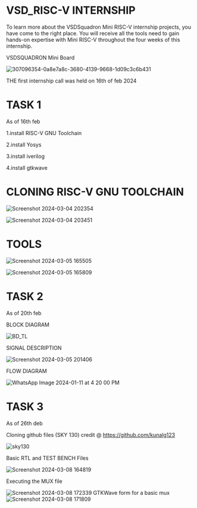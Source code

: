 # VSD_RISC-V INTERNSHIP

To learn more about the VSDSquadron Mini RISC-V internship projects, you have come to the right place. You will receive all the tools need to gain hands-on expertise with Mini RISC-V throughout the four weeks of this internship.





VSDSQUADRON Mini Board





![307096354-0a8e7a8c-3680-4139-9668-1d09c3c6b431](https://github.com/balaji-c7/VSD_RISC-V/assets/126571399/015c3776-3a29-4ea4-8dfd-415664f30c1d)






THE first internship call was held on 16th of feb 2024


# TASK 1

As of 16th feb

1.install RISC-V GNU Toolchain

2.install Yosys

3.install iverilog

4.install gtkwave



# CLONING RISC-V GNU TOOLCHAIN


![Screenshot 2024-03-04 202354](https://github.com/balaji-c7/VSD_RISC-V/assets/126571399/c6463f43-eed6-49ac-a912-d71a858de74e)



![Screenshot 2024-03-04 203451](https://github.com/balaji-c7/VSD_RISC-V/assets/126571399/2a243be3-1ed7-4ac6-8ee3-6aa6f8b3e740)


# TOOLS

![Screenshot 2024-03-05 165505](https://github.com/balaji-c7/VSD_RISC-V/assets/126571399/c15a47b0-c39a-4633-aef1-89ca29ad048f)




![Screenshot 2024-03-05 165809](https://github.com/balaji-c7/VSD_RISC-V/assets/126571399/66afba37-75ed-42f1-a411-edbb814d7b03)


# TASK 2

As of 20th feb

BLOCK DIAGRAM

![BD_TL](https://github.com/balaji-c7/VSD_RISC-V/assets/126571399/3117ee82-6e77-4727-a641-c38c47c8cb20)

SIGNAL DESCRIPTION

![Screenshot 2024-03-05 201406](https://github.com/balaji-c7/VSD_RISC-V/assets/126571399/6333076f-29aa-4354-8870-8c574532b9a7)

FLOW DIAGRAM

![WhatsApp Image 2024-01-11 at 4 20 00 PM](https://github.com/balaji-c7/VSD_RISC-V/assets/126571399/50b43a57-34c4-48ca-9255-95f561e3f6a0)


# TASK 3
As of 26th deb

Cloning github files (SKY 130) credit @ https://github.com/kunalg123


![sky130](https://github.com/balaji-c7/VSD_RISC-V/assets/126571399/4e3f7852-8208-4e1c-86f2-777867faedeb)

Basic RTL and TEST BENCH Files

![Screenshot 2024-03-08 164819](https://github.com/balaji-c7/VSD_RISC-V/assets/126571399/b9c0d4d7-f8c0-483f-9754-51e695edc8fd)


Executing the MUX file

![Screenshot 2024-03-08 172339](https://github.com/balaji-c7/VSD_RISC-V/assets/126571399/f4690ed1-f1df-49ef-982a-90c88f109d64)
GTKWave form for a basic mux
![Screenshot 2024-03-08 171809](https://github.com/balaji-c7/VSD_RISC-V/assets/126571399/f8d7be4d-b72e-4cb7-8b7f-3ed7c248fa41)

